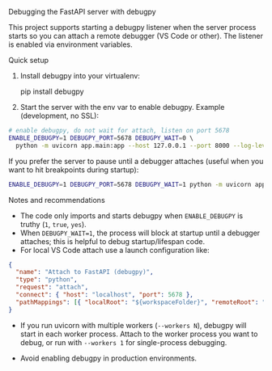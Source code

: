 Debugging the FastAPI server with debugpy

This project supports starting a debugpy listener when the server process starts so you can attach a remote debugger (VS Code or other). The listener is enabled via environment variables.

Quick setup

1. Install debugpy into your virtualenv:

   pip install debugpy

2. Start the server with the env var to enable debugpy. Example (development, no SSL):

```bash
# enable debugpy, do not wait for attach, listen on port 5678
ENABLE_DEBUGPY=1 DEBUGPY_PORT=5678 DEBUGPY_WAIT=0 \ 
  python -m uvicorn app.main:app --host 127.0.0.1 --port 8000 --log-level info --workers 1
```

If you prefer the server to pause until a debugger attaches (useful when you want to hit breakpoints during startup):

```bash
ENABLE_DEBUGPY=1 DEBUGPY_PORT=5678 DEBUGPY_WAIT=1 python -m uvicorn app.main:app --host 127.0.0.1 --port 8000 --log-level info --workers 1
```

Notes and recommendations

- The code only imports and starts debugpy when `ENABLE_DEBUGPY` is truthy (`1`, `true`, `yes`).
- When `DEBUGPY_WAIT=1`, the process will block at startup until a debugger attaches; this is helpful to debug startup/lifespan code.
- For local VS Code attach use a launch configuration like:

```json
{
  "name": "Attach to FastAPI (debugpy)",
  "type": "python",
  "request": "attach",
  "connect": { "host": "localhost", "port": 5678 },
  "pathMappings": [{ "localRoot": "${workspaceFolder}", "remoteRoot": "." }]
}
```

- If you run uvicorn with multiple workers (`--workers N`), debugpy will start in each worker process. Attach to the worker process you want to debug, or run with `--workers 1` for single-process debugging.

- Avoid enabling debugpy in production environments.
